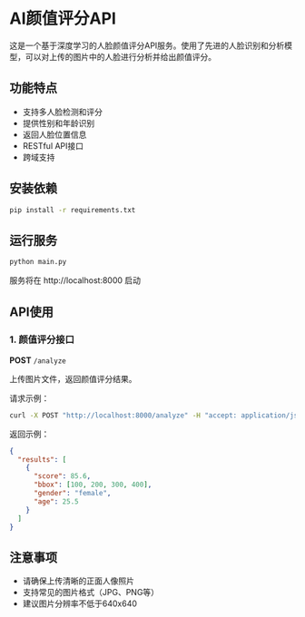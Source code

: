 # AI颜值评分API

这是一个基于深度学习的人脸颜值评分API服务。使用了先进的人脸识别和分析模型，可以对上传的图片中的人脸进行分析并给出颜值评分。

## 功能特点

- 支持多人脸检测和评分
- 提供性别和年龄识别
- 返回人脸位置信息
- RESTful API接口
- 跨域支持

## 安装依赖

```bash
pip install -r requirements.txt
```

## 运行服务

```bash
python main.py
```

服务将在 http://localhost:8000 启动

## API使用

### 1. 颜值评分接口

**POST** `/analyze`

上传图片文件，返回颜值评分结果。

请求示例：
```bash
curl -X POST "http://localhost:8000/analyze" -H "accept: application/json" -H "Content-Type: multipart/form-data" -F "file=@your_image.jpg"
```

返回示例：
```json
{
  "results": [
    {
      "score": 85.6,
      "bbox": [100, 200, 300, 400],
      "gender": "female",
      "age": 25.5
    }
  ]
}
```

## 注意事项

- 请确保上传清晰的正面人像照片
- 支持常见的图片格式（JPG、PNG等）
- 建议图片分辨率不低于640x640

